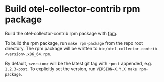 # Build otel-collector-contrib rpm package

Build the otel-collector-contrib rpm package with [fpm](https://github.com/jordansissel/fpm).

To build the rpm package, run `make rpm-package` from the repo root directory. The rpm package will be written to
`bin/otel-collector-contrib-<version>.x86_64.rpm`.

By default, `<version>` will be the latest git tag with `~post` appended, e.g. `1.2.3~post`.  To explicitly set the
version, run `VERSION=X.Y.X make rpm-package`.